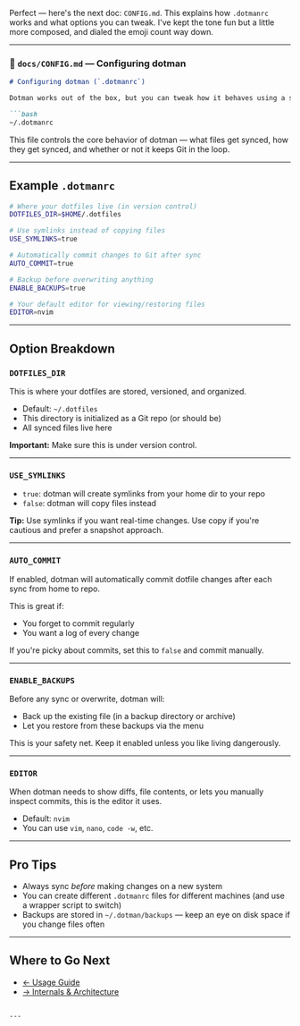Perfect — here's the next doc: `CONFIG.md`. This explains how `.dotmanrc` works and what options you can tweak. I've kept the tone fun but a little more composed, and dialed the emoji count way down.

---

### 📄 `docs/CONFIG.md` — Configuring dotman

````markdown
# Configuring dotman (`.dotmanrc`)

Dotman works out of the box, but you can tweak how it behaves using a simple config file located at:

```bash
~/.dotmanrc
````

This file controls the core behavior of dotman — what files get synced, how they get synced, and whether or not it keeps Git in the loop.

---

## Example `.dotmanrc`

```bash
# Where your dotfiles live (in version control)
DOTFILES_DIR=$HOME/.dotfiles

# Use symlinks instead of copying files
USE_SYMLINKS=true

# Automatically commit changes to Git after sync
AUTO_COMMIT=true

# Backup before overwriting anything
ENABLE_BACKUPS=true

# Your default editor for viewing/restoring files
EDITOR=nvim
```

---

## Option Breakdown

### `DOTFILES_DIR`

This is where your dotfiles are stored, versioned, and organized.

* Default: `~/.dotfiles`
* This directory is initialized as a Git repo (or should be)
* All synced files live here

**Important:** Make sure this is under version control.

---

### `USE_SYMLINKS`

* `true`: dotman will create symlinks from your home dir to your repo
* `false`: dotman will copy files instead

**Tip:** Use symlinks if you want real-time changes. Use copy if you're cautious and prefer a snapshot approach.

---

### `AUTO_COMMIT`

If enabled, dotman will automatically commit dotfile changes after each sync from home to repo.

This is great if:

* You forget to commit regularly
* You want a log of every change

If you're picky about commits, set this to `false` and commit manually.

---

### `ENABLE_BACKUPS`

Before any sync or overwrite, dotman will:

* Back up the existing file (in a backup directory or archive)
* Let you restore from these backups via the menu

This is your safety net. Keep it enabled unless you like living dangerously.

---

### `EDITOR`

When dotman needs to show diffs, file contents, or lets you manually inspect commits, this is the editor it uses.

* Default: `nvim`
* You can use `vim`, `nano`, `code -w`, etc.

---

## Pro Tips

* Always sync *before* making changes on a new system
* You can create different `.dotmanrc` files for different machines (and use a wrapper script to switch)
* Backups are stored in `~/.dotman/backups` — keep an eye on disk space if you change files often

---

## Where to Go Next

* [← Usage Guide](./USAGE.md)
* [→ Internals & Architecture](./ARCHITECTURE.md)

```

---
